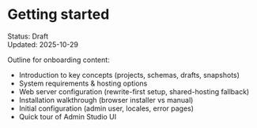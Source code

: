 # Getting started

Status: Draft  
Updated: 2025-10-29

Outline for onboarding content:
- Introduction to key concepts (projects, schemas, drafts, snapshots)
- System requirements & hosting options
- Web server configuration (rewrite-first setup, shared-hosting fallback)
- Installation walkthrough (browser installer vs manual)
- Initial configuration (admin user, locales, error pages)
- Quick tour of Admin Studio UI
